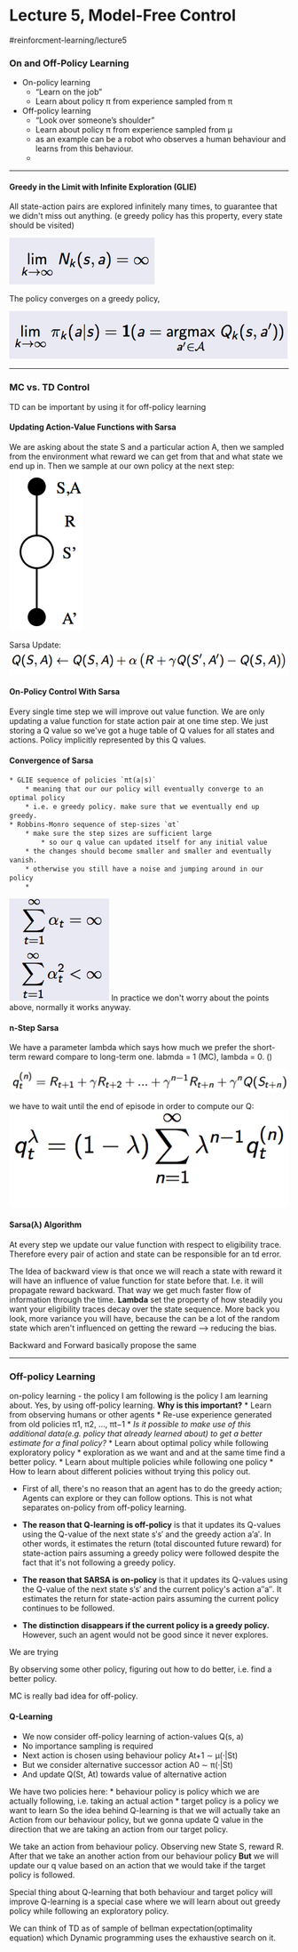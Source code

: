 # Lecture 5,  Model-Free Control
#reinforcment-learning/lecture5


### On and Off-Policy Learning

* On-policy learning
	* “Learn on the job”
	* Learn about policy π from experience sampled from π
* Off-policy learning
	* “Look over someone’s shoulder”
	* Learn about policy π from experience sampled from µ
	* as an example can be a robot who observes a human behaviour and learns from this behaviour. 
	*


- - - -

#### Greedy in the Limit with Infinite Exploration (GLIE)

All state-action pairs are explored infinitely many times, to guarantee that we didn't miss out anything. (e greedy policy has this property, every state should be visited)

![](Lecture%205,%20%20Model-Free%20Control/62E4F06C-C8AF-4A54-89D5-AF59B7480538.png)

The policy converges on a greedy policy,

![](Lecture%205,%20%20Model-Free%20Control/C117AE10-9A0D-4695-A58F-4A4E1001FCED.png)


- - - -

### MC vs. TD Control

TD can be important by using it for  off-policy learning

#### Updating Action-Value Functions with Sarsa

We are asking about the state S and a particular action A, then we sampled from the environment what reward we can get from that and what state we end up in. Then we sample at our own policy at the next step:
![](Lecture%205,%20%20Model-Free%20Control/1449DD19-1362-40EF-BFE4-5BAE6E8D7CF4.png)

Sarsa Update:
![](Lecture%205,%20%20Model-Free%20Control/F60C53A2-FD31-48C9-94B2-D8A16493DE92.png)

#### On-Policy Control With Sarsa
Every single time step we will improve out value function.
We are only updating a value function for state action pair at one time step.
We just storing a Q value so we've got a huge table of Q values for all states and actions.
Policy implicitly represented by this Q values.

#### Convergence of Sarsa

	* GLIE sequence of policies `πt(a|s)`
		* meaning that our our policy will eventually converge to an optimal policy
		* i.e. e greedy policy. make sure that we eventually end up greedy.
	* Robbins-Monro sequence of step-sizes `αt`
		* make sure the step sizes are sufficient large
			* so our q value can updated itself for any initial value
		* the changes should become smaller and smaller and eventually vanish.
		* otherwise you still have a noise and jumping around in our policy
		* 
![](Lecture%205,%20%20Model-Free%20Control/2B9C874B-4FA5-41BD-978F-5C79C11592DC.png)
In practice we don't worry about the points above, normally it works anyway.

#### n-Step Sarsa
We have a parameter lambda which says how much we prefer the short-term reward compare to long-term  one. labmda = 1 (MC), lambda = 0. ()

![](Lecture%205,%20%20Model-Free%20Control/8DEBC1D7-B3AD-4E92-A740-A46199989D4B.png)


we have to wait until the end of episode in order to compute our Q:
![](Lecture%205,%20%20Model-Free%20Control/5FE9DD05-DF69-40BF-B0E7-510503C79684.png)




#### Sarsa(λ) Algorithm

At every step we update our value function with respect to eligibility trace. Therefore every pair of action and state can be responsible for an td error.

The Idea of backward view is that once we will reach a state with reward it will have an influence of value function for state before that. I.e. it will propagate reward backward. That way we get much faster flow of information through the time.
**Lambda** set the property of how steadily you want your eligibility traces decay over the state sequence.
More back you look, more variance you will have, because the can be a lot of the random state which aren't influenced on getting the reward --> reducing the bias.

Backward and Forward basically propose the same 
- - - -


### Off-policy Learning

on-policy learning  - the policy I am following is the policy I am learning about.
Yes, by using off-policy learning.
**Why is this important?**
	* Learn from observing humans or other agents
	* Re-use experience generated from old policies π1, π2, ..., πt−1
		* _Is it possible to make use of this additional data(e.g. policy that already learned about) to get a better estimate for a final policy?_
	* Learn about optimal policy while following exploratory policy
		* exploration as we want and and at the same time find a better policy.
	* Learn about multiple policies while following one policy
		* How to learn about different policies without trying this policy out.

* First of all, there's no reason that an agent has to do the greedy action; Agents can explore or they can follow options. This is not what separates on-policy from off-policy learning.

* **The reason that Q-learning is off-policy** is that it updates its Q-values using the Q-value of the next state s′s′ and the greedy action a′a′. In other words, it estimates the return (total discounted future reward) for state-action pairs assuming a greedy policy were followed despite the fact that it's not following a greedy policy.

* **The reason that SARSA is on-policy** is that it updates its Q-values using the Q-value of the next state s′s′ and the current policy's action a″a″. It estimates the return for state-action pairs assuming the current policy continues to be followed.

* **The distinction disappears if the current policy is a greedy policy.** However, such an agent would not be good since it never explores.

We are trying 


By observing some other policy, figuring out how to do better, i.e. find a better  policy.

MC is really bad idea for off-policy.


#### Q-Learning
* We now consider off-policy learning of action-values Q(s, a)
* No importance sampling is required
* Next action is chosen using behaviour policy At+1 ∼ µ(·|St)
* But we consider alternative successor action A0 ∼ π(·|St)
* And update Q(St, At) towards value of alternative action

We have two policies here:
	* behaviour  policy is policy which we are actually following, i.e. taking an actual action 
	* target policy is a policy we want to learn
So the idea behind Q-learning is that we will actually take an Action from our behaviour policy, but we gonna update Q value in the direction that we are taking an action from our target policy.

We take an action from behaviour policy. Observing new State S, reward R. After that we take an another action from our  behaviour policy **But** we will update our q value based on an action that we would take if the target policy is followed.
	

Special thing about Q-learning that  both behaviour and target policy will improve
Q-learning is a special case where we will learn about out greedy policy while following an exploratory policy.


We can think of TD as of  sample of bellman expectation(optimality equation)  which Dynamic programming uses the exhaustive search on it.











